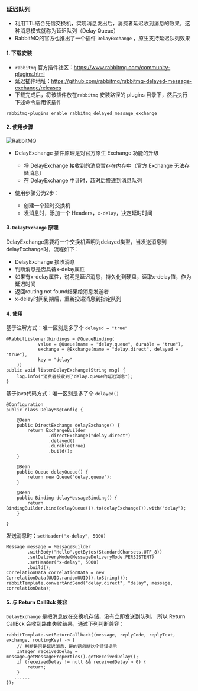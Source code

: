 ### 延迟队列
* 利用TTL结合死信交换机，实现消息发出后，消费者延迟收到消息的效果，这种消息模式就称为延迟队列（Delay Queue）
* RabbitMQ的官方也推出了一个插件 `DelayExchange` ，原生支持延迟队列效果

####  1. 下载安装
* `rabbitmq` 官方插件社区：https://www.rabbitmq.com/community-plugins.html
* 延迟插件地址：https://github.com/rabbitmq/rabbitmq-delayed-message-exchange/releases
* 下载完成后，将该插件放在`rabbitmq` 安装路径的 plugins 目录下，然后执行下述命令启用该插件

```
rabbitmq-plugins enable rabbitmq_delayed_message_exchange
```


####  2. 使用步骤
![RabbitMQ](https://fgq233.github.io/imgs/other/rabbitMQ11.png)
 
* DelayExchange 插件原理是对官方原生 Exchange 功能的升级
    * 将 DelayExchange 接收到的消息暂存在内存中（官方 Exchange 无法存储消息）
    * 在 DelayExchange 中计时，超时后投递到消息队列

* 使用步骤分为2步：
    * 创建一个延时交换机
    * 发消息时，添加一个 Headers，`x-delay`，决定延时时间
 
 
#### 3. `DelayExchange` 原理
DelayExchange需要将一个交换机声明为delayed类型，当发送消息到delayExchange时，流程如下：

* DelayExchange 接收消息
* 判断消息是否具备x-delay属性
* 如果有x-delay属性，说明是延迟消息，持久化到硬盘，读取x-delay值，作为延迟时间
* 返回routing not found结果给消息发送者
* x-delay时间到期后，重新投递消息到指定队列

 
####  4. 使用
基于注解方式：唯一区别是多了个 `delayed = "true"`

```
@RabbitListener(bindings = @QueueBinding(
            value = @Queue(name = "delay.queue", durable = "true"),
            exchange = @Exchange(name = "delay.direct", delayed = "true"),
            key = "delay"
    ))
public void listenDelayExchange(String msg) {
    log.info("消费者接收到了delay.queue的延迟消息");
}
```


基于java代码方式：唯一区别是多了个 `delayed()`

```
@Configuration
public class DelayMsgConfig {

    @Bean
    public DirectExchange delayExchange() {
        return ExchangeBuilder
                .directExchange("delay.direct")
                .delayed()
                .durable(true)
                .build();
    }

    @Bean
    public Queue delayQueue() {
        return new Queue("delay.queue");
    }

    @Bean
    public Binding delayMessageBinding() {
        return BindingBuilder.bind(delayQueue()).to(delayExchange()).with("delay");
    }

}
```


发送消息时：`setHeader("x-delay", 5000)`

```
Message message = MessageBuilder
        .withBody("Hello".getBytes(StandardCharsets.UTF_8))
        .setDeliveryMode(MessageDeliveryMode.PERSISTENT)
        .setHeader("x-delay", 5000)
        .build();
CorrelationData correlationData = new CorrelationData(UUID.randomUUID().toString());
rabbitTemplate.convertAndSend("delay.direct", "delay", message, correlationData);
```


####  5. 与 Return CallBck 兼容
`DelayExchange` 是把消息放在交换机存储，没有立即发送到队列，
所以 Return CallBck 会收到路由失败结果，通过下列判断兼容：

```
rabbitTemplate.setReturnCallback((message, replyCode, replyText, exchange, routingKey) -> {
    // 判断是否是延迟消息，是的话忽略这个错误提示
    Integer receivedDelay = message.getMessageProperties().getReceivedDelay();
    if (receivedDelay != null && receivedDelay > 0) {
        return;
    }
   ......
});
```
